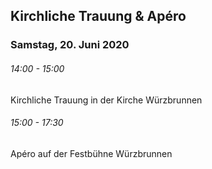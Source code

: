 ## Kirchliche Trauung & Apéro

### Samstag, 20. Juni 2020

###### 14:00 - 15:00

Kirchliche Trauung in der Kirche Würzbrunnen

###### 15:00 - 17:30

Apéro auf der Festbühne Würzbrunnen
